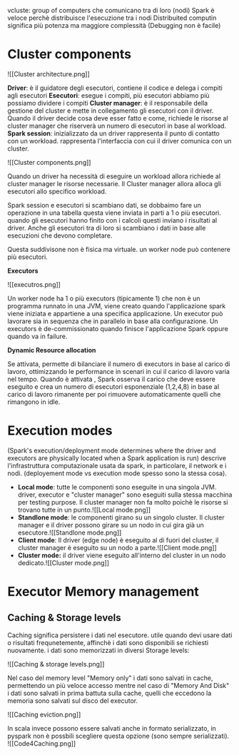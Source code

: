 vcluste: group of computers che comunicano tra di loro (nodi)
Spark è veloce perchè distribuisce l'esecuzione tra i nodi
Distribuited computin significa più potenza ma maggiore complessità (Debugging non è facile)

# Cluster components

![[Cluster architecture.png]]

**Driver**: è il guidatore degli esecutori, contiene il codice e delega i compiti agli esecutori 
**Esecutori**: esegue i compiti, più esecutori abbiamo più possiamo dividere i compiti
**Cluster manager**: è il responsabile della gestione del cluster e mette in collegamento gli esecutori con il driver. Quando il driver decide cosa deve esser fatto e come, richiede le risorse al cluster manager che riserverà un numero di esecutori in base al workload.
**Spark session**: inizializzato da un driver rappresenta il punto di contatto con un workload. rappresenta l'interfaccia con cui il driver comunica con un cluster.

![[Cluster components.png]]

Quando un driver ha necessità di eseguire un workload allora richiede al cluster manager le risorse necessarie. Il Cluster manager allora alloca gli esecutori allo specifico workload. 

Spark session e esecutori si scambiano dati, se dobbaimo fare un operazione in una tabella questa viene inviata in parti a 1 o più esecutori. quando gli esecutori hanno finito con i calcoli questi inviano i risultati al driver. Anche gli esecutori tra di loro si scambiano i dati in base alle esecuzioni che devono completare.

Questa suddivisone non è fisica ma virtuale. un worker node può contenere più esecutori.



**Executors**

![[executros.png]]

Un worker node ha 1 o più executors (tipicamente 1) che non è un programma runnato in una JVM, viene creato quando l'applicazione spark viene iniziata e appartiene a una specifica applicazione. Un executor può lavorare sia in sequenza che in parallelo in base alla configurazione. Un executors è de-commissionato quando finisce l'applicazione Spark oppure quando va in failure.

**Dynamic Resource allocation**

Se attivata, permette di bilanciare il numero di executors in base al carico di lavoro, ottimizzando le performance in scenari in cui il carico di lavoro varia nel tempo.
Quando è attivata , Spark osserva il carico che deve essere eseguito e crea un numero di esecutori esponenziale (1,2,4,8) in base al carico di lavoro rimanente per poi rimuovere automaticamente quelli che rimangono in idle.

# Execution modes

(Spark's execution/deployment mode determines where the driver and executors are physically located when a Spark application is run)
descrive l'infrastruttura computazionale usata da spark, in particolare, il network e i nodi.
(deployement mode vs execution mode spesso sono la stessa cosa).

- **Local mode**: tutte le componenti sono eseguite in una singola JVM. driver, executor e "cluster manager" sono eseguiti sulla stessa macchina per testing purpose. Il cluster manager non fa molto poichè le risorse si trovano tutte in un punto.![[Local mode.png]]
- **Standlone mode**: le componenti girano su un singolo cluster. Il cluster manager e il driver possono girare su un nodo in cui gira già un esecutore.![[Standlone mode.png]]
- **Client mode**: Il driver (edge node) è eseguito al di fuori del cluster, il cluster manager è eseguito su un nodo a parte.![[Client mode.png]]
- **Cluster mode:** il driver viene eseguito all'interno del cluster in un nodo dedicato.![[Cluster mode.png]]

# Executor Memory management

## Caching & Storage levels

Caching significa persistere i dati nel esecutore. utile quando devi usare dati o risultati frequnetemente, affinchè i dati sono disponibili se richiesti nuovamente.
i dati sono memorizzati in diversi Storage levels:

![[Caching & storage levels.png]]

Nel caso del memory level "Memory only" i dati sono salvati in cache, permettendo un più veloce accesso mentre nel caso di "Memory And Disk" i dati sono salvati in prima battuta sulla cache, quelli che eccedono la memoria sono salvati sul disco del executor.

![[Caching eviction.png]]

In scala invece possono essere salvati anche in formato serializzato, in pyspark non è possbili scegliere questa opzione (sono sempre serializzati).
![[Code4Caching.png]]